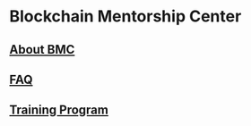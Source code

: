 # Blockchain Mentorship Center

## [About BMC](about-blockchain-mentorship-center.md)

## [FAQ](frequently-asked-questions.md)

## [Training Program](training-program.md)



